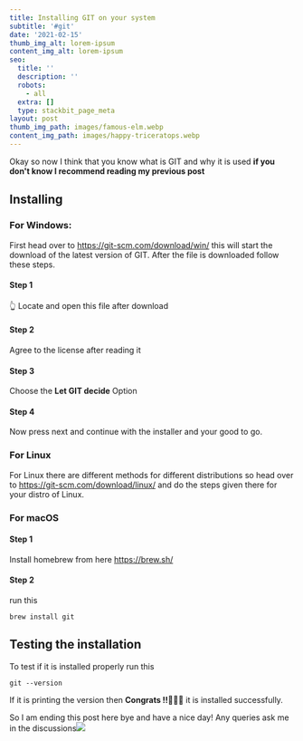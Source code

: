 ```yaml
---
title: Installing GIT on your system
subtitle: '#git'
date: '2021-02-15'
thumb_img_alt: lorem-ipsum
content_img_alt: lorem-ipsum
seo:
  title: ''
  description: ''
  robots:
    - all
  extra: []
  type: stackbit_page_meta
layout: post
thumb_img_path: images/famous-elm.webp
content_img_path: images/happy-triceratops.webp
---
```

Okay so now I think that you know what is GIT and why it is used **if you don't know I recommend reading my previous post**

## Installing

### For Windows:

First head over to https://git-scm.com/download/win/ this will start the download of the latest version of GIT. After the file is downloaded follow these steps.

#### Step 1



👆 Locate and open this file after download

#### Step 2

Agree to the license after reading it

#### Step 3

Choose the **Let GIT decide** Option

#### Step 4

Now press next and continue with the installer and your good to go.

### For Linux

For Linux there are different methods for different distributions so head over to https://git-scm.com/download/linux/ and do the steps given there for your distro of Linux.

### For macOS

#### Step 1

Install homebrew from here https://brew.sh/

#### Step 2

run this

    brew install git

## Testing the installation

To test if it is installed properly run this

    git --version

If it is printing the version then **Congrats !!🎉🎊🥳** it is installed successfully.

So I am ending this post here bye and have a nice day!
Any queries ask me in the discussions![](https://res.cloudinary.com/practicaldev/image/fetch/s---arnpU_c--/c_limit%2Cf_auto%2Cfl_progressive%2Cq_auto%2Cw\_880/https://dev-to-uploads.s3.amazonaws.com/i/68m4uwhnnah14plbdlw7.png)
